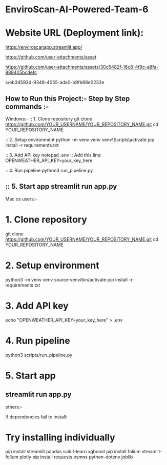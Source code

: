 # EnviroScan-AI-Powered-Team-6 

# Website URL (Deployment link):

https://enviroscanapp.streamlit.app/


https://github.com/user-attachments/asset

https://github.com/user-attachments/assets/30c5482f-16c8-4f9c-a8fa-889405bcdefc

s/eb34593d-9348-4055-ada0-b9fb68e0233e


How to Run this Project:- 
Step by Step commands :-
---------------------------------
Windows:-
:: 1. Clone repository
git clone https://github.com/YOUR_USERNAME/YOUR_REPOSITORY_NAME.git
cd YOUR_REPOSITORY_NAME

:: 2. Setup environment
python -m venv venv
venv\Scripts\activate
pip install -r requirements.txt

:: 3. Add API key
notepad .env
:: Add this line: OPENWEATHER_API_KEY=your_key_here

:: 4. Run pipeline
python3 run_pipeline.py

:: 5. Start app
streamlit run app.py
-------------------------------------------------------------------------
 Mac os users:-
# 1. Clone repository
git clone https://github.com/YOUR_USERNAME/YOUR_REPOSITORY_NAME.git
cd YOUR_REPOSITORY_NAME

# 2. Setup environment
python3 -m venv venv
source venv/bin/activate
pip install -r requirements.txt

# 3. Add API key
echo "OPENWEATHER_API_KEY=your_key_here" > .env

# 4. Run pipeline
python3 scripts/run_pipeline.py

# 5. Start app
streamlit run app.py
-----------------------------------------------------------------------------
others:-
    
If dependencies fail to install:
# Try installing individually
pip install streamlit pandas scikit-learn xgboost
pip install folium streamlit-folium plotly
pip install requests osmnx python-dotenv joblib

